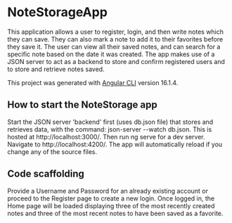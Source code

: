 # NoteStorageApp

This application allows a user to register, login, and then write notes which they can save. They can also mark a note to add it to their favorites before they save it. The user can view all their saved notes, and can search for a specific note based on the date it was created. The app makes use of a JSON server to act as a backend to store and confirm registered users and to store and retrieve notes saved.

This project was generated with [Angular CLI](https://github.com/angular/angular-cli) version 16.1.4.

## How to start the NoteStorage app

Start the JSON server 'backend' first (uses db.json file) that stores and retrieves data, with the command: json-server --watch db.json. This is hosted at http://localhost:3000/. 
Then run ng serve for a dev server. Navigate to http://localhost:4200/. The app will automatically reload if you change any of the source files.

## Code scaffolding

Provide a Username and Password for an already existing account or proceed to the Register page to create a new login. Once logged in, the Home page will be loaded displaying three of the most recently created notes and three of the most recent notes to have been saved as a favorite. 
